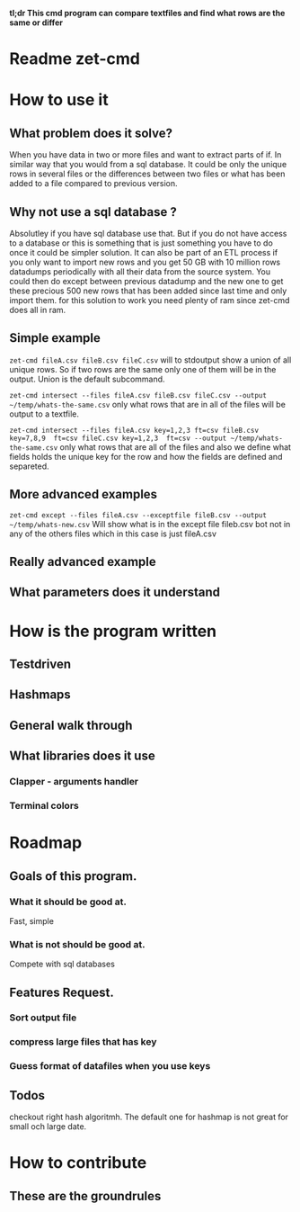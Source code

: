 **tl;dr This cmd program can compare textfiles and find what rows are the
same or differ**

# Readme zet-cmd

# How to use it
## What problem does it solve?
When you have data in two or more files and want to extract parts of if. In
similar way that you would from a sql database. It could be only the unique
rows in several files or the differences between two files or what has been
added to a file compared to previous version.

## Why not use a sql database ?
Absolutley if you have sql database use that. But if you do not have access to
a database or this is something that is just something you have to do once it
could be simpler solution. It can also be part of an ETL process if you only
want to import new rows and you get 50 GB with 10 million rows datadumps periodically  with all their data from
the source system. You could then do except between previous datadump and the
new one to get these precious 500 new rows that has been added since last time and only import them.
for this solution to work you need plenty of ram since zet-cmd does all in ram.

## Simple example
`zet-cmd fileA.csv fileB.csv fileC.csv`
will to stdoutput show a union of all unique rows. So if two rows are the same
only one of them will be in the output. Union is the default subcommand.

`zet-cmd intersect --files fileA.csv fileB.csv fileC.csv --output ~/temp/whats-the-same.csv`
only what rows that are in all of the files will be output to a textfile.

`zet-cmd intersect --files fileA.csv key=1,2,3 ft=csv fileB.csv key=7,8,9  ft=csv fileC.csv key=1,2,3  ft=csv --output ~/temp/whats-the-same.csv`
only what rows that are all of the files and also we define what fields holds
the unique key for the row and how the fields are defined and separeted.

## More advanced examples
`zet-cmd except --files fileA.csv --exceptfile fileB.csv --output ~/temp/whats-new.csv`
Will show what is in the except file fileb.csv bot not in any of the others
files which in this case is just fileA.csv

## Really advanced example
## What parameters does it understand

# How is the program written
## Testdriven
## Hashmaps
## General walk through
## What libraries does it use
### Clapper - arguments handler
### Terminal colors

# Roadmap
## Goals of this program.
### What it should be good at.
Fast, simple
### What is not should be good at.
Compete with sql databases
## Features Request.
### Sort output file
### compress large files that has key
### Guess format of datafiles when you use keys
## Todos
checkout right hash algoritmh. The default one for hashmap is not great for
small och large date. 
# How to contribute
## These are the groundrules

